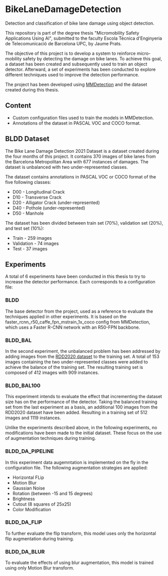 # BikeLaneDamageDetection
Detection and classification of bike lane damage using object detection. 

This repository is part of the degree thesis "Micromobility Safety Applications Using AI", submitted to the faculty Escola Tècnica d'Enginyeria de Telecomunicació de Barcelona UPC, by Jaume Prats.

The objective of this project is to develop a system to reinforce micro-mobility safety by detecting the damage on bike lanes. To achieve this goal, a dataset has been created and subsequently used to train an object detector. Afterward, a set of experiments has been conducted to explore different techniques used to improve the detection performance. 

The project has been developed using [MMDetection](https://github.com/open-mmlab/mmdetection) and the dataset created during this thesis.

## Content
* Custom configuration files used to train the models in MMDetection.
* Annotations of the dataset in PASCAL VOC and COCO format.

## BLDD Dataset
The Bike Lane Damage Detection 2021 Dataset is a dataset created during the four months of this project. It contains 370 images of bike lanes from the Barcelona Metropolitan Area with 677 instances of damages. The dataset is unbalanced with two under-represented classes.

The dataset contains annotations in PASCAL VOC or COCO format of the five following classes:
* D00 - Longitudinal Crack
* D10 - Transverse Crack
* D20 - Alligator Crack (under-represented)
* D40 - Pothole (under-represented)
* D50 - Manhole

The dataset has been divided between train set (70%), validation set (20%), and test set (10%):
* Train - 259 images
* Validation - 74 images
* Test - 37 images

## Experiments
A total of 6 experiments have been conducted in this thesis to try to increase the detector performance. Each corresponds to a configuration file:

### BLDD
The base detector from the project, used as a reference to evaluate the techniques applied in other experiments. It is based on the faster_rcnn_r50_caffe_fpn_mstrain_1x_coco config from MMDetection, which uses a Faster R-CNN network with an R50-FPN backbone.

### BLDD_BAL
In the second experiment, the unbalanced problem has been addressed by adding images from the [RDD2020 dataset](https://data.mendeley.com/datasets/5ty2wb6gvg/1) to the training set. A total of 153 images containing the two under-represented classes were added to achieve the balance of the training set. The resulting training set is composed of 412 images with 909 instances.

### BLDD_BAL100
This experiment intends to evaluate the effect that incrementing the dataset size has on the performance of the detector. Taking the balanced training set from the last experiment as a basis, an additional 100 images from the RDD2020 dataset have been added. Resulting in a training set of 512 images and 1119 instances. 

Unlike the experiments described above, in the following experiments, no modifications have been made to the initial dataset. These focus on the use of augmentation techniques during training.

### BLDD_DA_PIPELINE
In this experiment data augemntation is implemented on the fly in the configuration file. The following augmentation strategies are applied:
* Horizontal FLip
* Motion Blur
* Gaussian Noise
* Rotation (between -15 and 15 degrees)
* Brightness
* Cutout (8 squares of 25x25)
* Color Modification


### BLDD_DA_FLIP
To further evaluate the flip transform, this model uses only the horizontal flip augmentation during training.

### BLDD_DA_BLUR
To evaluate the effects of using blur augmentation, this model is trained using only Motion Blur transform.






